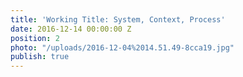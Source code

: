 ```yaml
---
title: 'Working Title: System, Context, Process'
date: 2016-12-14 00:00:00 Z
position: 2
photo: "/uploads/2016-12-04%2014.51.49-8cca19.jpg"
publish: true
---
```


